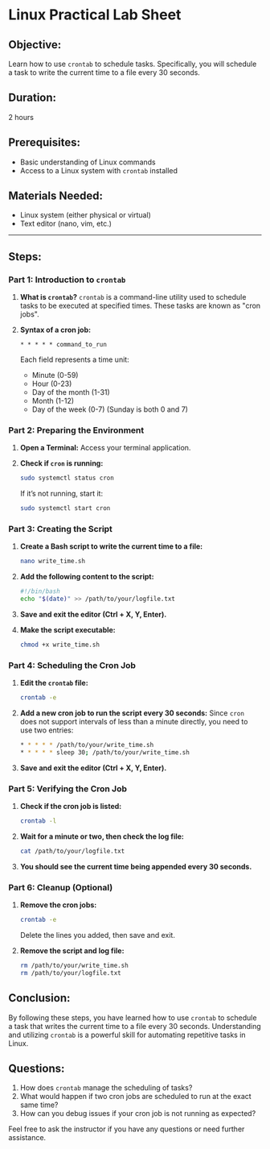 # Linux Practical Lab Sheet

## Objective:
Learn how to use `crontab` to schedule tasks. Specifically, you will schedule a task to write the current time to a file every 30 seconds.

## Duration:
2 hours

## Prerequisites:
- Basic understanding of Linux commands
- Access to a Linux system with `crontab` installed

## Materials Needed:
- Linux system (either physical or virtual)
- Text editor (nano, vim, etc.)

---

## Steps:

### Part 1: Introduction to `crontab`
1. **What is `crontab`?**
   `crontab` is a command-line utility used to schedule tasks to be executed at specified times. These tasks are known as "cron jobs".

2. **Syntax of a cron job:**
   ```
   * * * * * command_to_run
   ```
   Each field represents a time unit:
   - Minute (0-59)
   - Hour (0-23)
   - Day of the month (1-31)
   - Month (1-12)
   - Day of the week (0-7) (Sunday is both 0 and 7)

### Part 2: Preparing the Environment

1. **Open a Terminal:**
   Access your terminal application.

2. **Check if `cron` is running:**
   ```bash
   sudo systemctl status cron
   ```
   If it’s not running, start it:
   ```bash
   sudo systemctl start cron
   ```

### Part 3: Creating the Script

1. **Create a Bash script to write the current time to a file:**
   ```bash
   nano write_time.sh
   ```

2. **Add the following content to the script:**
   ```bash
   #!/bin/bash
   echo "$(date)" >> /path/to/your/logfile.txt
   ```

3. **Save and exit the editor (Ctrl + X, Y, Enter).**

4. **Make the script executable:**
   ```bash
   chmod +x write_time.sh
   ```

### Part 4: Scheduling the Cron Job

1. **Edit the `crontab` file:**
   ```bash
   crontab -e
   ```

2. **Add a new cron job to run the script every 30 seconds:**
   Since `cron` does not support intervals of less than a minute directly, you need to use two entries:
   ```bash
   * * * * * /path/to/your/write_time.sh
   * * * * * sleep 30; /path/to/your/write_time.sh
   ```

3. **Save and exit the editor (Ctrl + X, Y, Enter).**

### Part 5: Verifying the Cron Job

1. **Check if the cron job is listed:**
   ```bash
   crontab -l
   ```

2. **Wait for a minute or two, then check the log file:**
   ```bash
   cat /path/to/your/logfile.txt
   ```

3. **You should see the current time being appended every 30 seconds.**

### Part 6: Cleanup (Optional)

1. **Remove the cron jobs:**
   ```bash
   crontab -e
   ```
   Delete the lines you added, then save and exit.

2. **Remove the script and log file:**
   ```bash
   rm /path/to/your/write_time.sh
   rm /path/to/your/logfile.txt
   ```

## Conclusion:

By following these steps, you have learned how to use `crontab` to schedule a task that writes the current time to a file every 30 seconds. Understanding and utilizing `crontab` is a powerful skill for automating repetitive tasks in Linux.

## Questions:
1. How does `crontab` manage the scheduling of tasks?
2. What would happen if two cron jobs are scheduled to run at the exact same time?
3. How can you debug issues if your cron job is not running as expected?

Feel free to ask the instructor if you have any questions or need further assistance.